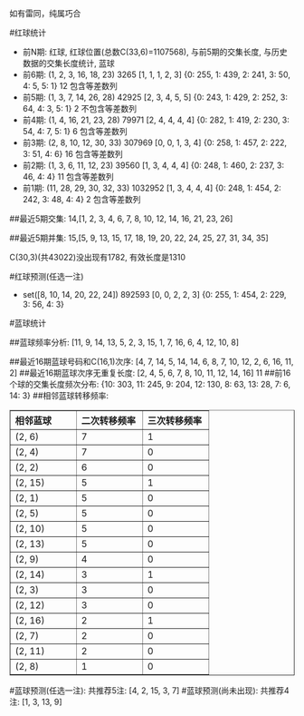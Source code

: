 <!-- 
.. title: 双色球2010018期(2010-02-11)数据分析报告
.. slug: slott-2010018-2010-02-11-report
.. date: 2010-02-12 08:00:00 UTC+08:00
.. tags: Lottery
.. link: 
.. description: 
.. type: text
-->

如有雷同，纯属巧合

<!-- TEASER_END-->

#红球统计

- 前N期: 红球, 红球位置(总数C(33,6)=1107568), 与前5期的交集长度, 与历史数据的交集长度统计, 蓝球
- 前6期: (1, 2, 3, 16, 18, 23) 3265 [1, 1, 1, 2, 3] {0: 255, 1: 439, 2: 241, 3: 50, 4: 5, 5: 1} 12 包含等差数列
- 前5期: (1, 3, 7, 14, 26, 28) 42925 [2, 3, 4, 5, 5] {0: 243, 1: 429, 2: 252, 3: 64, 4: 3, 5: 1} 2 不包含等差数列
- 前4期: (1, 4, 16, 21, 23, 28) 79971 [2, 4, 4, 4, 4] {0: 282, 1: 419, 2: 230, 3: 54, 4: 7, 5: 1} 6 包含等差数列
- 前3期: (2, 8, 10, 12, 30, 33) 307969 [0, 0, 1, 3, 4] {0: 258, 1: 457, 2: 222, 3: 51, 4: 6} 16 包含等差数列
- 前2期: (1, 3, 6, 11, 12, 23) 39560 [1, 3, 4, 4, 4] {0: 248, 1: 460, 2: 237, 3: 46, 4: 4} 11 包含等差数列
- 前1期: (11, 28, 29, 30, 32, 33) 1032952 [1, 3, 4, 4, 4] {0: 248, 1: 454, 2: 242, 3: 48, 4: 4} 2 包含等差数列

##最近5期交集:
14,[1, 2, 3, 4, 6, 7, 8, 10, 12, 14, 16, 21, 23, 26]

##最近5期并集:
15,[5, 9, 13, 15, 17, 18, 19, 20, 22, 24, 25, 27, 31, 34, 35]

C(30,3)(共43022)没出现有1782, 
有效长度是1310

#红球预测(任选一注)

- set([8, 10, 14, 20, 22, 24]) 892593 [0, 0, 2, 2, 3] {0: 255, 1: 454, 2: 229, 3: 56, 4: 3}

#蓝球统计

##蓝球频率分析:
[11, 9, 14, 13, 5, 2, 3, 15, 1, 7, 16, 6, 4, 12, 10, 8]

##最近16期蓝球号码和C(16,1)次序:
[4, 7, 14, 5, 14, 14, 6, 8, 7, 10, 12, 2, 6, 16, 11, 2]
##最近16期蓝球次序无重复长度:
[2, 4, 5, 6, 7, 8, 10, 11, 12, 14, 16] 11
##前16个球的交集长度频次分布:
{10: 303, 11: 245, 9: 204, 12: 130, 8: 63, 13: 28, 7: 6, 14: 3}
##相邻蓝球转移频率:
<table border="1" class="table table-striped dataframe">
  <thead>
    <tr style="text-align: left;">
      <th style="min-width: 100px;">相邻蓝球</th>
      <th style="min-width: 100px;">二次转移频率</th>
      <th style="min-width: 100px;">三次转移频率</th>
    </tr>
  </thead>
  <tbody>
    <tr>
      <td>  (2, 6)</td>
      <td> 7</td>
      <td> 1</td>
    </tr>
    <tr>
      <td>  (2, 4)</td>
      <td> 7</td>
      <td> 0</td>
    </tr>
    <tr>
      <td>  (2, 2)</td>
      <td> 6</td>
      <td> 0</td>
    </tr>
    <tr>
      <td> (2, 15)</td>
      <td> 5</td>
      <td> 1</td>
    </tr>
    <tr>
      <td>  (2, 1)</td>
      <td> 5</td>
      <td> 0</td>
    </tr>
    <tr>
      <td>  (2, 5)</td>
      <td> 5</td>
      <td> 0</td>
    </tr>
    <tr>
      <td> (2, 10)</td>
      <td> 5</td>
      <td> 0</td>
    </tr>
    <tr>
      <td> (2, 13)</td>
      <td> 5</td>
      <td> 0</td>
    </tr>
    <tr>
      <td>  (2, 9)</td>
      <td> 4</td>
      <td> 0</td>
    </tr>
    <tr>
      <td> (2, 14)</td>
      <td> 3</td>
      <td> 1</td>
    </tr>
    <tr>
      <td>  (2, 3)</td>
      <td> 3</td>
      <td> 0</td>
    </tr>
    <tr>
      <td> (2, 12)</td>
      <td> 3</td>
      <td> 0</td>
    </tr>
    <tr>
      <td> (2, 16)</td>
      <td> 2</td>
      <td> 1</td>
    </tr>
    <tr>
      <td>  (2, 7)</td>
      <td> 2</td>
      <td> 0</td>
    </tr>
    <tr>
      <td> (2, 11)</td>
      <td> 2</td>
      <td> 0</td>
    </tr>
    <tr>
      <td>  (2, 8)</td>
      <td> 1</td>
      <td> 0</td>
    </tr>
  </tbody>
</table>
#蓝球预测(任选一注):
共推荐5注: [4, 2, 15, 3, 7]
#蓝球预测(尚未出现):
共推荐4注: [1, 3, 13, 9]

